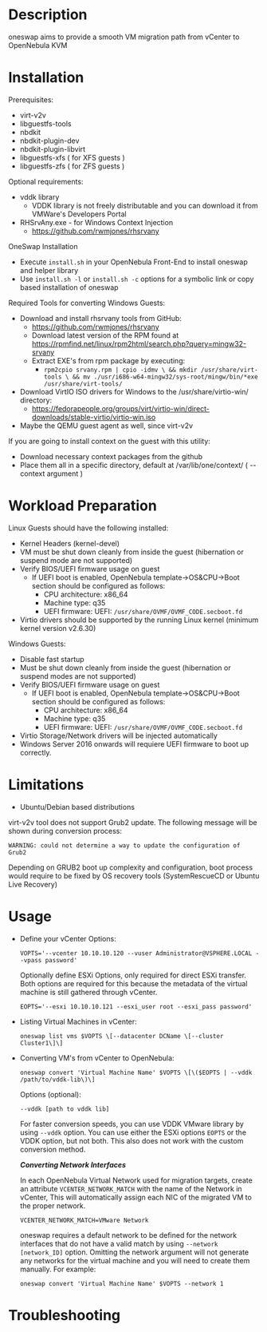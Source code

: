 # Description

oneswap aims to provide a smooth VM migration path from vCenter to OpenNebula KVM

# Installation

Prerequisites:
- virt-v2v
- libguestfs-tools
- nbdkit 
- nbdkit-plugin-dev 
- nbdkit-plugin-libvirt
- libguestfs-xfs ( for XFS guests )
- libguestfs-zfs ( for ZFS guests )

Optional requirements:
- vddk library
  * VDDK library is not freely distributable and you can download it from VMWare's Developers Portal
- RHSrvAny.exe - for Windows Context Injection
  * https://github.com/rwmjones/rhsrvany 

OneSwap Installation
- Execute `install.sh` in your OpenNebula Front-End to install oneswap and helper library
- Use `install.sh -l` or `install.sh -c` options for a symbolic link or copy based installation of oneswap

Required Tools for converting Windows Guests:
- Download and install rhsrvany tools from GitHub:
  * https://github.com/rwmjones/rhsrvany
  - Download latest version of the RPM found at https://rpmfind.net/linux/rpm2html/search.php?query=mingw32-srvany
  - Extract EXE's from rpm package by executing:
    * `rpm2cpio srvany.rpm | cpio -idmv \
      && mkdir /usr/share/virt-tools \
      && mv ./usr/i686-w64-mingw32/sys-root/mingw/bin/*exe /usr/share/virt-tools/`
- Download VirtIO ISO drivers for Windows to the /usr/share/virtio-win/ directory:
  * https://fedorapeople.org/groups/virt/virtio-win/direct-downloads/stable-virtio/virtio-win.iso
- Maybe the QEMU guest agent as well, since virt-v2v 

If you are going to install context on the guest with this utility:
- Download necessary context packages from the github
- Place them all in a specific directory, default at /var/lib/one/context/  ( --context argument )

# Workload Preparation

Linux Guests should have the following installed:
- Kernel Headers (kernel-devel)
- VM must be shut down cleanly from inside the guest (hibernation or suspend mode are not supported)
- Verify BIOS/UEFI firmware usage on guest
  * If UEFI boot is enabled, OpenNebula template->OS&CPU->Boot section should be configured as follows:
    * CPU architecture: x86_64
    * Machine type: q35
    * UEFI firmware: UEFI: `/usr/share/OVMF/OVMF_CODE.secboot.fd`
- Virtio drivers should be supported by the running Linux kernel (minimum kernel version v2.6.30)

Windows Guests:
- Disable fast startup
- Must be shut down cleanly from inside the guest (hibernation or suspend modes are not supported)
- Verify BIOS/UEFI firmware usage on guest
  * If UEFI boot is enabled, OpenNebula template->OS&CPU->Boot section should be configured as follows:
    * CPU architecture: x86_64
    * Machine type: q35
    * UEFI firmware: UEFI: `/usr/share/OVMF/OVMF_CODE.secboot.fd`
- Virtio Storage/Network drivers will be injected automatically
- Windows Server 2016 onwards will requiere UEFI firmware to boot up correctly.

# Limitations

- Ubuntu/Debian based distributions

virt-v2v tool does not support Grub2 update. The following message will be shown during conversion process:

`WARNING: could not determine a way to update the configuration of Grub2`

Depending on GRUB2 boot up complexity and configuration, boot process would require to be fixed by OS recovery tools (SystemRescueCD or Ubuntu Live Recovery)

# Usage

* Define your vCenter Options:

	`VOPTS='--vcenter 10.10.10.120 --vuser Administrator@VSPHERE.LOCAL --vpass password'`

	Optionally define ESXi Options, only required for direct ESXi transfer. Both options are required for this because the metadata of the virtual machine is still gathered through vCenter.

	`EOPTS='--esxi 10.10.10.121 --esxi_user root --esxi_pass password'`

* Listing Virtual Machines in vCenter:

	`oneswap list vms $VOPTS \[--datacenter DCName \[--cluster Cluster1\]\]`

* Converting VM's from vCenter to OpenNebula: 

	`oneswap convert 'Virtual Machine Name' $VOPTS \[\($EOPTS | --vddk /path/to/vddk-lib\)\]`

	Options (optional):

	`--vddk [path to vddk lib]`

	For faster conversion speeds, you can use VDDK VMware library by using `--vddk` option. You can use either the ESXi options `EOPTS` or the VDDK option, but not both. This also does not work with the custom conversion method.

	***Converting Network Interfaces***

	In each OpenNebula Virtual Network used for migration targets, create an attribute `VCENTER_NETWORK_MATCH` with the name of the Network in vCenter, This will automatically assign each NIC of the migrated VM to the proper network.

	`VCENTER_NETWORK_MATCH=VMware Network`

	oneswap requires a default network to be defined for the network interfaces that do not have a valid match by using `--network [network_ID]` option. Omitting the network argument will not generate any networks for the virtual machine and you will need to create them manually. For example:

	`oneswap convert 'Virtual Machine Name' $VOPTS --network 1`

# Troubleshooting
